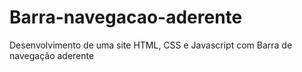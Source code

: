 # Barra-navegacao-aderente
Desenvolvimento de uma site HTML, CSS e Javascript com Barra de navegação aderente
